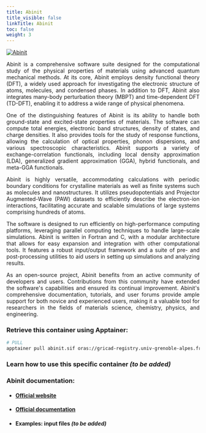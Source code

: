 ```yaml
---
title: Abinit
title_visible: false
linkTitle: Abinit
toc: false
weight: 3
---
```


<a href="https://www.abinit.org/" target="_blank">
    <img alt="Abinit" class="logo-abinit">
</a>

<div align="justify">

Abinit is a comprehensive software suite designed for the computational study of the physical properties of materials using advanced quantum mechanical methods. At its core, Abinit employs density functional theory (DFT), a widely used approach for investigating the electronic structure of atoms, molecules, and condensed phases. In addition to DFT, Abinit also integrates many-body perturbation theory (MBPT) and time-dependent DFT (TD-DFT), enabling it to address a wide range of physical phenomena.

One of the distinguishing features of Abinit is its ability to handle both ground-state and excited-state properties of materials. The software can compute total energies, electronic band structures, density of states, and charge densities. It also provides tools for the study of response functions, allowing the calculation of optical properties, phonon dispersions, and various spectroscopic characteristics. Abinit supports a variety of exchange-correlation functionals, including local density approximation (LDA), generalized gradient approximation (GGA), hybrid functionals, and meta-GGA functionals.

Abinit is highly versatile, accommodating calculations with periodic boundary conditions for crystalline materials as well as finite systems such as molecules and nanostructures. It utilizes pseudopotentials and Projector Augmented-Wave (PAW) datasets to efficiently describe the electron-ion interactions, facilitating accurate and scalable simulations of large systems comprising hundreds of atoms.

The software is designed to run efficiently on high-performance computing platforms, leveraging parallel computing techniques to handle large-scale simulations. Abinit is written in Fortran and C, with a modular architecture that allows for easy expansion and integration with other computational tools. It features a robust input/output framework and a suite of pre- and post-processing utilities to aid users in setting up simulations and analyzing results.

As an open-source project, Abinit benefits from an active community of developers and users. Contributions from this community have extended the software's capabilities and ensured its continual improvement. Abinit's comprehensive documentation, tutorials, and user forums provide ample support for both novice and experienced users, making it a valuable tool for researchers in the fields of materials science, chemistry, physics, and engineering.

</div>

### Retrieve this container using Apptainer:

```sh
# PULL
apptainer pull abinit.sif oras://gricad-registry.univ-grenoble-alpes.fr/diamond/apptainer/apptainer-singularity-projects/abinit.sif:latest
```

### Learn how to use this specific container _(to be added)_

### Abinit documentation:

- #### <a href="https://www.abinit.org/" target="_blank">Official website</a>

- #### <a href="https://docs.abinit.org/" target="_blank">Official documentation</a>

- #### Examples: input files _(to be added)_

